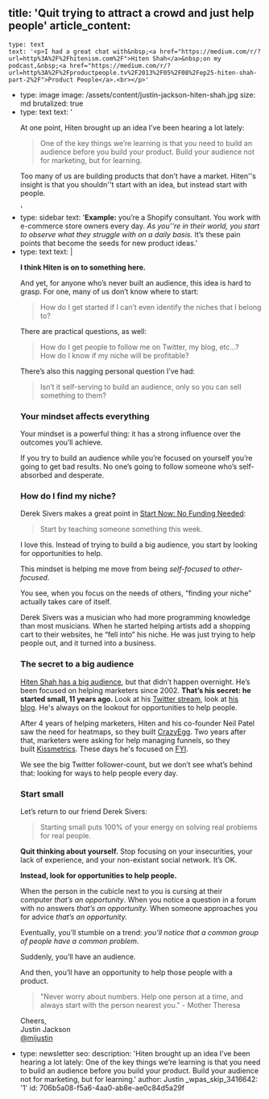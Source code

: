 title: 'Quit trying to attract a crowd and just help people'
article_content:
  -
    type: text
    text: '<p>I had a great chat with&nbsp;<a href="https://medium.com/r/?url=http%3A%2F%2Fhitenism.com%2F">Hiten Shah</a>&nbsp;on my podcast,&nbsp;<a href="https://medium.com/r/?url=http%3A%2F%2Fproductpeople.tv%2F2013%2F05%2F08%2Fep25-hiten-shah-part-2%2F">Product People</a>.<br></p>'
  -
    type: image
    image: /assets/content/justin-jackson-hiten-shah.jpg
    size: md
    brutalized: true
  -
    type: text
    text: '<p>At one point, Hiten brought up an idea I’ve been hearing a lot lately:</p><blockquote><p>One of the key things we’re learning is that you need to build an audience before you build your product. Build your audience not for marketing, but for learning.</p></blockquote><p>Too many of us are building products that don’t have a market. Hiten''s insight is that you shouldn''t start with an idea, but instead start with people.</p>'
  -
    type: sidebar
    text: '**Example:** you’re a Shopify consultant. You work with e-commerce store owners every day. <em>As you''re in their world, you start to observe what they struggle with on a daily basis.</em> It’s these pain points that become the seeds for new product ideas.'
  -
    type: text
    text: |
      <p><strong>I think Hiten is on to something here.</strong></p><p>And yet, for anyone who’s never built an audience, this idea is hard to grasp. For one, many of us don’t know where to start:</p><blockquote><p>How do I get started if I can’t even identify the niches that I belong to?</p></blockquote><p>There are practical questions, as well:</p><blockquote><p>How do I get people to follow me on Twitter, my blog, etc…?<br>
      How do I know if my niche will be profitable?</p></blockquote><p>There’s also this nagging personal question I’ve had:</p><blockquote><p>Isn’t it self-serving to build an audience, only so you can sell something to them?</p></blockquote><h3>Your mindset affects everything</h3><p>Your mindset is a powerful thing: it has a strong influence over the outcomes you’ll achieve.</p><p>If you try to build an audience while you’re focused on yourself you’re going to get bad results. No one’s going to follow someone who’s self-absorbed and desperate.</p><h3>How do I find my niche?</h3><p>Derek Sivers makes a great point in&nbsp;<a href="https://medium.com/r/?url=http%3A%2F%2Fwww.youtube.com%2Fwatch%3Fv%3D1h6RsLxro9s">Start Now: No Funding Needed</a>:</p><blockquote><p>Start by teaching someone something this week.</p></blockquote><p>I love this. Instead of trying to build a big audience, you&nbsp;start by looking for opportunities to help.</p><p>This mindset is helping me move from being&nbsp;<em>self-focused</em>&nbsp;to&nbsp;<em>other-focused</em>.</p><p>You see, when you focus on the needs of others, “finding your niche” actually takes care of itself.</p><p>Derek Sivers was a musician who had more programming knowledge than most musicians. When he started helping artists add a shopping cart to their websites, he “fell into” his niche. He was just trying to help people out, and it turned into a business.</p><h3>The secret to a big audience</h3><p><a href="https://twitter.com/hnshah">Hiten Shah has a big audience</a>, but that didn’t happen overnight. He’s been focused on helping marketers since 2002.&nbsp;<strong>That’s his secret: he started small, 11 years ago.&nbsp;</strong>Look at his&nbsp;<a href="https://medium.com/r/?url=https%3A%2F%2Ftwitter.com%2Fhnshah">Twitter stream</a>, look at&nbsp;<a href="https://hitenism.com/">his blog</a>.&nbsp;He's always on the lookout for opportunities to help people.</p><p>After 4 years of helping marketers, Hiten and his co-founder Neil Patel saw the need for heatmaps, so they built&nbsp;<a href="https://medium.com/r/?url=http%3A%2F%2Fwww.crazyegg.com%2F">CrazyEgg</a>. Two years after that, marketers were asking for help managing funnels, so they built&nbsp;<a href="https://medium.com/r/?url=http%3A%2F%2Fkissmetrics.com%2F">Kissmetrics</a>. These days he's focused on <a href="https://usefyi.com/?ref=justinjackson">FYI</a>.</p><p>We see the big Twitter follower-count, but we don’t see what’s behind that: looking for ways to help people every day.</p><h3>Start small</h3><p>Let’s return to our friend Derek Sivers:</p><blockquote><p>Starting small puts 100% of your energy on solving real problems for real people.</p></blockquote><p><strong>Quit thinking about yourself.</strong>&nbsp;Stop focusing on your insecurities, your lack of experience, and your non-existant social network. It’s OK.</p><p><strong>Instead, look for opportunities to help people.</strong>&nbsp;</p><p>When the person in the cubicle next to you is cursing at their computer&nbsp;<em>that’s an opportunity</em>. When you notice a question in a forum with no answers&nbsp;<em>that’s an opportunity.&nbsp;</em>When someone approaches you for advice<em>&nbsp;that’s an opportunity.</em></p><p>Eventually, you’ll stumble on a trend:&nbsp;<em>you’ll notice that a common group of people have a common problem</em>.</p><p>Suddenly, you’ll have an audience.</p><p>And then, you’ll have an opportunity to help those people with a product.</p><blockquote><p>"Never worry about numbers. Help one person at a time, and always start with the person nearest you." - Mother Theresa</p></blockquote><p>Cheers,<br>
      Justin Jackson<br>
      <a href="http://twitter.com/mijustin">@mijustin</a></p>
  -
    type: newsletter
seo:
  description: 'Hiten brought up an idea I’ve been hearing a lot lately:  One of the key things we’re learning is that you need to build an audience before you build your product. Build your audience not for marketing, but for learning.'
author: Justin
_wpas_skip_3416642: '1'
id: 706b5a08-f5a6-4aa0-ab8e-ae0c84d5a29f

